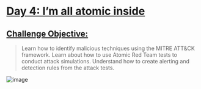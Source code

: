 # <ins>Day 4: I’m all atomic inside</ins>

## <ins>Challenge Objective:</ins>
> Learn how to identify malicious techniques using the MITRE ATT&CK framework.
> Learn about how to use Atomic Red Team tests to conduct attack simulations.
> Understand how to create alerting and detection rules from the attack tests.

![image](https://github.com/user-attachments/assets/d7048906-3ac0-4441-bec3-57bd9668ec4a)























